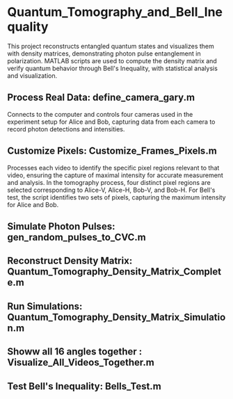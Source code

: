 # Quantum_Tomography_and_Bell_Inequality
This project reconstructs entangled quantum states and visualizes them with density matrices, demonstrating photon pulse entanglement in polarization. MATLAB scripts are used to compute the density matrix and verify quantum behavior through Bell's Inequality, with statistical analysis and visualization.
## Process Real Data: define_camera_gary.m
Connects to the computer and controls four cameras used in the experiment setup for Alice and Bob, capturing data from each camera to record photon detections and intensities.
## Customize Pixels: Customize_Frames_Pixels.m
Processes each video to identify the specific pixel regions relevant to that video, ensuring the capture of maximal intensity for accurate measurement and analysis. In the tomography process, four distinct pixel regions are selected corresponding to Alice-V, Alice-H, Bob-V, and Bob-H. For Bell's test, the script identifies two sets of pixels, capturing the maximum intensity for Alice and Bob.
## Simulate Photon Pulses: gen_random_pulses_to_CVC.m
## Reconstruct Density Matrix: Quantum_Tomography_Density_Matrix_Complete.m
## Run Simulations: Quantum_Tomography_Density_Matrix_Simulation.m
## Showw all 16 angles together : Visualize_All_Videos_Together.m
## Test Bell's Inequality: Bells_Test.m
